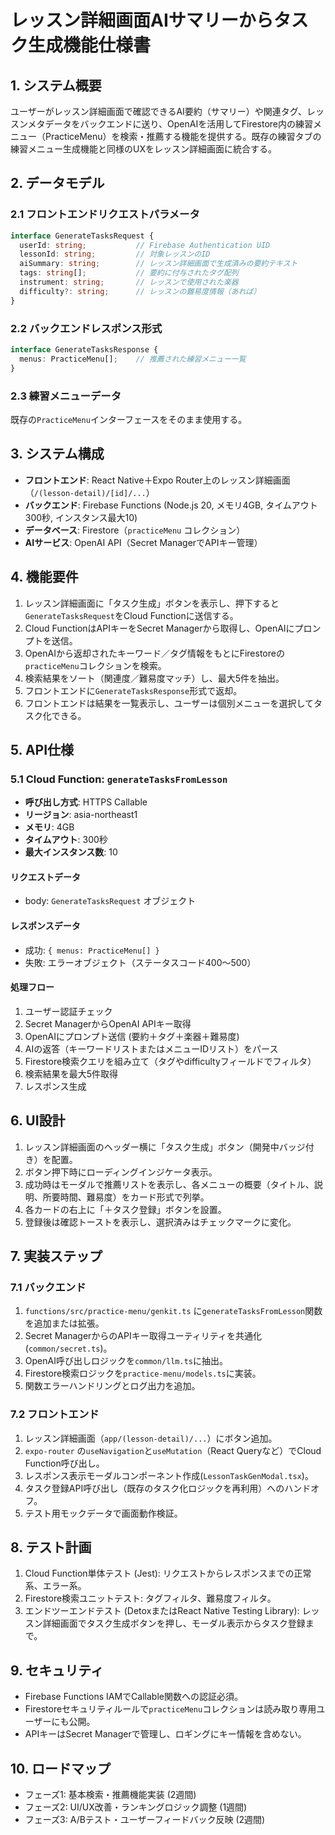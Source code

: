 # レッスン詳細画面AIサマリーからタスク生成機能仕様書

## 1. システム概要
ユーザーがレッスン詳細画面で確認できるAI要約（サマリー）や関連タグ、レッスンメタデータをバックエンドに送り、OpenAIを活用してFirestore内の練習メニュー（PracticeMenu）を検索・推薦する機能を提供する。既存の練習タブの練習メニュー生成機能と同様のUXをレッスン詳細画面に統合する。

## 2. データモデル

### 2.1 フロントエンドリクエストパラメータ
```typescript
interface GenerateTasksRequest {
  userId: string;           // Firebase Authentication UID
  lessonId: string;         // 対象レッスンのID
  aiSummary: string;        // レッスン詳細画面で生成済みの要約テキスト
  tags: string[];           // 要約に付与されたタグ配列
  instrument: string;       // レッスンで使用された楽器
  difficulty?: string;      // レッスンの難易度情報（あれば）
}
```

### 2.2 バックエンドレスポンス形式
```typescript
interface GenerateTasksResponse {
  menus: PracticeMenu[];    // 推薦された練習メニュー一覧
}
```

### 2.3 練習メニューデータ
既存の`PracticeMenu`インターフェースをそのまま使用する。

## 3. システム構成

- **フロントエンド**: React Native＋Expo Router上のレッスン詳細画面（`/(lesson-detail)/[id]/...`）
- **バックエンド**: Firebase Functions (Node.js 20, メモリ4GB, タイムアウト300秒, インスタンス最大10)
- **データベース**: Firestore（`practiceMenu` コレクション）
- **AIサービス**: OpenAI API（Secret ManagerでAPIキー管理）

## 4. 機能要件

1. レッスン詳細画面に「タスク生成」ボタンを表示し、押下すると`GenerateTasksRequest`をCloud Functionに送信する。
2. Cloud FunctionはAPIキーをSecret Managerから取得し、OpenAIにプロンプトを送信。
3. OpenAIから返却されたキーワード／タグ情報をもとにFirestoreの`practiceMenu`コレクションを検索。
4. 検索結果をソート（関連度／難易度マッチ）し、最大5件を抽出。
5. フロントエンドに`GenerateTasksResponse`形式で返却。
6. フロントエンドは結果を一覧表示し、ユーザーは個別メニューを選択してタスク化できる。

## 5. API仕様

### 5.1 Cloud Function: `generateTasksFromLesson`
- **呼び出し方式**: HTTPS Callable
- **リージョン**: asia-northeast1
- **メモリ**: 4GB
- **タイムアウト**: 300秒
- **最大インスタンス数**: 10

#### リクエストデータ
- body: `GenerateTasksRequest` オブジェクト

#### レスポンスデータ
- 成功: `{ menus: PracticeMenu[] }`
- 失敗: エラーオブジェクト（ステータスコード400〜500）

#### 処理フロー
1. ユーザー認証チェック
2. Secret ManagerからOpenAI APIキー取得
3. OpenAIにプロンプト送信 (要約＋タグ＋楽器＋難易度)
4. AIの返答（キーワードリストまたはメニューIDリスト）をパース
5. Firestore検索クエリを組み立て（タグやdifficultyフィールドでフィルタ）
6. 検索結果を最大5件取得
7. レスポンス生成

## 6. UI設計

1. レッスン詳細画面のヘッダー横に「タスク生成」ボタン（開発中バッジ付き）を配置。
2. ボタン押下時にローディングインジケータ表示。
3. 成功時はモーダルで推薦リストを表示し、各メニューの概要（タイトル、説明、所要時間、難易度）をカード形式で列挙。
4. 各カードの右上に「＋タスク登録」ボタンを設置。
5. 登録後は確認トーストを表示し、選択済みはチェックマークに変化。

## 7. 実装ステップ

### 7.1 バックエンド
1. `functions/src/practice-menu/genkit.ts` に`generateTasksFromLesson`関数を追加または拡張。
2. Secret ManagerからのAPIキー取得ユーティリティを共通化(`common/secret.ts`)。
3. OpenAI呼び出しロジックを`common/llm.ts`に抽出。
4. Firestore検索ロジックを`practice-menu/models.ts`に実装。
5. 関数エラーハンドリングとログ出力を追加。

### 7.2 フロントエンド
1. レッスン詳細画面（`app/(lesson-detail)/...`）にボタン追加。
2. `expo-router` の`useNavigation`と`useMutation`（React Queryなど）でCloud Function呼び出し。
3. レスポンス表示モーダルコンポーネント作成(`LessonTaskGenModal.tsx`)。
4. タスク登録API呼び出し（既存のタスク化ロジックを再利用）へのハンドオフ。
5. テスト用モックデータで画面動作検証。

## 8. テスト計画

1. Cloud Function単体テスト (Jest): リクエストからレスポンスまでの正常系、エラー系。
2. Firestore検索ユニットテスト: タグフィルタ、難易度フィルタ。
3. エンドツーエンドテスト (DetoxまたはReact Native Testing Library): レッスン詳細画面でタスク生成ボタンを押し、モーダル表示からタスク登録まで。

## 9. セキュリティ

- Firebase Functions IAMでCallable関数への認証必須。
- Firestoreセキュリティルールで`practiceMenu`コレクションは読み取り専用ユーザーにも公開。
- APIキーはSecret Managerで管理し、ロギングにキー情報を含めない。

## 10. ロードマップ

- フェーズ1: 基本検索・推薦機能実装 (2週間)
- フェーズ2: UI/UX改善・ランキングロジック調整 (1週間)
- フェーズ3: A/Bテスト・ユーザーフィードバック反映 (2週間)
 